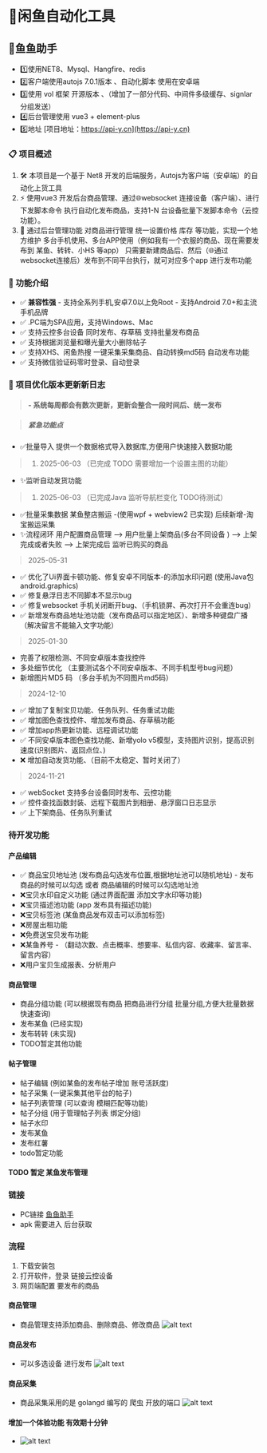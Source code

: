# 🎯闲鱼自动化工具


## 🚀鱼鱼助手
- 1️⃣使用NET8、Mysql、Hangfire、redis
- 2️⃣客户端使用autojs 7.0.1版本 、自动化脚本 使用在安卓端
- 3️⃣使用 vol 框架 开源版本 、（增加了一部分代码、中间件多级缓存、signlar 分组发送）
- 4️⃣后台管理使用 vue3 + element-plus 
- 5️⃣地址 [项目地址：https://api-y.cn](https://api-y.cn)

### 📋 项目概述
1. 🛠️ 本项目是一个基于 Net8 开发的后端服务，Autojs为客户端（安卓端）的自动化上货工具
2. ⚡ 使用vue3 开发后台商品管理、通过🌐websocket 连接设备（客户端）、进行下发脚本命令 执行自动化发布商品，支持1-N 台设备批量下发脚本命令（云控功能）。
3. 🔧 通过后台管理功能 对商品进行管理 统一设置价格 库存 等功能，实现一个地方维护 多台手机使用、多台APP使用（例如我有一个衣服的商品、现在需要发布到 某鱼、转转、小HS 等app） 只需要新建商品后、然后（🌐通过websocket连接后）发布到不同平台执行，就可对应多个app 进行发布功能

### 🎯 功能介绍

- ✅ **兼容性强** - 支持全系列手机,安卓7.0以上免Root - 支持Android 7.0+和主流手机品牌
- ✅ .PC端为SPA应用，支持Windows、Mac
- ✅ 支持云控多台设备 同时发布、存草稿 支持批量发布商品
- ✅ 支持根据浏览量和曝光量大小删除帖子
- ✅ 支持XHS、闲鱼热搜 一键采集采集商品、自动转换md5码 自动发布功能
- ✅ 支持微信验证码零时登录、自动登录

### 📌 项目优化版本更新新日志
> #### - 系统每周都会有数次更新，更新会整合一段时间后、统一发布


> ##### 紧急功能点
- ✅批量导入 提供一个数据格式导入数据库,方便用户快速接入数据功能 
> 1. 2025-06-03 （已完成 TODO 需要增加一个设置主图的功能）
- ✨监听自动发货功能 
> 1. 2025-06-03 （已完成Java 监听导航栏变化 TODO待测试）

- ✅批量采集数据 某鱼整店搬运 -(使用wpf + webview2 已实现) 后续新增-淘宝搬运采集
- ✨流程闭环 用户配置商品管理 --> 用户批量上架商品(多台不同设备 ) --> 上架完成或者失败 --> 上架完成后 监听已购买的商品

> 2025-05-31
- ✅ 优化了Ui界面卡顿功能、修复安卓不同版本-的添加水印问题 (使用Java包android.graphics)
- ✅ 修复悬浮日志不同脚本不显示bug
- ✅ 修复websocket 手机关闭断开bug、（手机锁屏、再次打开不会重连bug）
- ✅ 新增发布商品地址池功能（发布商品可以指定地区）、新增多种键盘广播（解决留言不能输入文字功能）

> 2025-01-30
- 完善了权限检测、不同安卓版本查找控件
- 多处细节优化 （主要测试各个不同安卓版本、不同手机型号bug问题）
- 新增图片MD5 码 （多台手机为不同图片md5码）


> 2024-12-10
- ✅ 增加了复制宝贝功能、任务队列、任务重试功能
- ✅ 增加图色查找控件、增加发布商品、存草稿功能
- ✅ 增加app热更新功能、远程调试功能
- ✅ 不同安卓版本图色查找功能、新增yolo v5模型，支持图片识别，提高识别速度(识别图片、返回点位、)
- ❌ 增加自动发货功能、（目前不太稳定、暂时关闭了）


> 2024-11-21
- ✅ webSocket 支持多台设备同时发布、云控功能
- ✅ 控件查找函数封装、远程下载图片到相册、悬浮窗口日志显示
- ✅ 上下架商品、任务队列重试





### 待开发功能
#### 产品编辑
- ✅ 商品宝贝地址池 (发布商品勾选发布位置,根据地址池可以随机地址) - 发布商品的时候可以勾选 或者 商品编辑的时候可以勾选地址池
- ❌宝贝水印自定义功能 (通过界面配置 添加文字水印等功能)
- ❌宝贝描述池功能 (app 发布具有描述功能)
- ❌宝贝标签池 (某鱼商品发布双击可以添加标签)
- ❌房屋出租功能
- ❌免费送宝贝发布功能
- ❌某鱼养号 - （翻动次数、点击概率、想要率、私信内容、收藏率、留言率、留言内容）
- ❌用户宝贝生成报表、分析用户


#### 商品管理

- 商品分组功能 (可以根据现有商品 把商品进行分组 批量分组,方便大批量数据 快速查询)
- 发布某鱼 (已经实现)
- 发布转转 (未实现)
- TODO暂定其他功能

#### 帖子管理

- 帖子编辑 (例如某鱼的发布帖子增加 账号活跃度)
- 帖子采集 (一键采集其他平台的帖子)
- 帖子列表管理 (可以查询 模糊匹配等功能)
- 帖子分组 (用于管理帖子列表 绑定分组)
- 帖子水印 
- 发布某鱼
- 发布红薯
- todo暂定功能

#### TODO 暂定 某鱼发布管理



### 链接
- PC链接 [鱼鱼助手](https://api-y.cn/#/)
- apk 需要进入 后台获取


### 流程
1. 下载安装包
2. 打开软件，登录 链接云控设备
3. 网页端配置 要发布的商品 

#### 商品管理
- 商品管理支持添加商品、删除商品、修改商品
![alt text](image-1.png)

#### 商品发布
- 可以多选设备 进行发布
![alt text](image-4.png)

#### 商品采集
- 商品采集采用的是 golangd 编写的 爬虫 开放的端口
![alt text](image-3.png)


#### 增加一个体验功能 有效期十分钟
- ![alt text](image.png)
